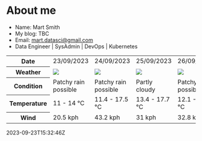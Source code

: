 # About me

- Name: Mart Smith
- My blog: TBC
- Email: [mart.datasci@gmail.com](mailto:mart.datasci6@gmail.com)
- Data Engineer | SysAdmin | DevOps | Kubernetes


<table>
    <tr>
        <th>Date</th>
        <td>23/09/2023</td><td>24/09/2023</td><td>25/09/2023</td><td>26/09/2023</td><td>27/09/2023</td><td>28/09/2023</td><td>29/09/2023</td>
    </tr>
    <tr>
        <th>Weather</th>
        <td><img src="https://cdn.weatherapi.com/weather/64x64/day/176.png"/></td><td><img src="https://cdn.weatherapi.com/weather/64x64/day/176.png"/></td><td><img src="https://cdn.weatherapi.com/weather/64x64/day/116.png"/></td><td><img src="https://cdn.weatherapi.com/weather/64x64/day/176.png"/></td><td><img src="https://cdn.weatherapi.com/weather/64x64/day/302.png"/></td><td><img src="https://cdn.weatherapi.com/weather/64x64/day/176.png"/></td><td><img src="https://cdn.weatherapi.com/weather/64x64/day/116.png"/></td>
    </tr>
    <tr>
        <th>Condition</th>
        <td width="200px">Patchy rain possible</td><td width="200px">Patchy rain possible</td><td width="200px">Partly cloudy</td><td width="200px">Patchy rain possible</td><td width="200px">Moderate rain</td><td width="200px">Patchy rain possible</td><td width="200px">Partly cloudy</td>
    </tr>
    <tr>
        <th>Temperature</th>
        <td>11 -  14 °C</td><td>11.4 -  17.5 °C</td><td>13.4 -  17.7 °C</td><td>12.1 -  16.3 °C</td><td>11 -  14.8 °C</td><td>9.7 -  14.9 °C</td><td>10.8 -  15.2 °C</td>
    </tr>
    <tr>
        <th>Wind</th>
        <td>20.5 kph</td><td>43.2 kph</td><td>31 kph</td><td>32.8 kph</td><td>26.3 kph</td><td>32.4 kph</td><td>27.4 kph</td>
    </tr>
</table>


2023-09-23T15:32:46Z

